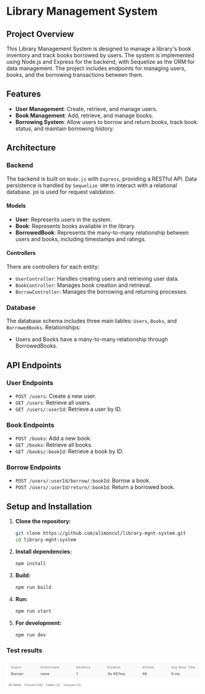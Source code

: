 # Library Management System

## Project Overview

This Library Management System is designed to manage a library's book inventory and track books borrowed by users. The system is implemented using Node.js and Express for the backend, with Sequelize as the ORM for data management. The project includes endpoints for managing users, books, and the borrowing transactions between them.

## Features

- **User Management**: Create, retrieve, and manage users.
- **Book Management**: Add, retrieve, and manage books.
- **Borrowing System**: Allow users to borrow and return books, track book status, and maintain borrowing history.

## Architecture

### Backend

The backend is built on `Node.js` with `Express`, providing a RESTful API. Data persistence is handled by `Sequelize ORM` to interact with a relational database. joi is used for request validation. 

#### Models

- **User**: Represents users in the system.
- **Book**: Represents books available in the library.
- **BorrowedBook**: Represents the many-to-many relationship between users and books, including timestamps and ratings.

#### Controllers

There are controllers for each entity:

- `UserController`: Handles creating users and retrieving user data.
- `BookController`: Manages book creation and retrieval.
- `BorrowController`: Manages the borrowing and returning processes.

### Database

The database schema includes three main tables: `Users`, `Books`, and `BorrowedBooks`. Relationships:

- Users and Books have a many-to-many relationship through BorrowedBooks.

## API Endpoints

### User Endpoints

- `POST /users`: Create a new user.
- `GET /users`: Retrieve all users.
- `GET /users/:userId`: Retrieve a user by ID.

### Book Endpoints

- `POST /books`: Add a new book.
- `GET /books`: Retrieve all books.
- `GET /books/:bookId`: Retrieve a book by ID.

### Borrow Endpoints

- `POST /users/:userId/borrow/:bookId`: Borrow a book.
- `POST /users/:userId/return/:bookId`: Return a borrowed book.

## Setup and Installation

1. **Clone the repository:**

   ```bash
   git clone https://github.com/alimoncul/library-mgnt-system.git
   cd library-mgnt-system
   ```

2. **Install dependencies:**

   ```bash
   npm install
   ```

3. **Build:**

   ```bash
   npm run build
   ```

4. **Run:**

   ```bash
   npm run start
   ```

5. **For development:**
   ```bash
   npm run dev
   ```

### Test results

![Test results](results.png?raw=true "Test results")
